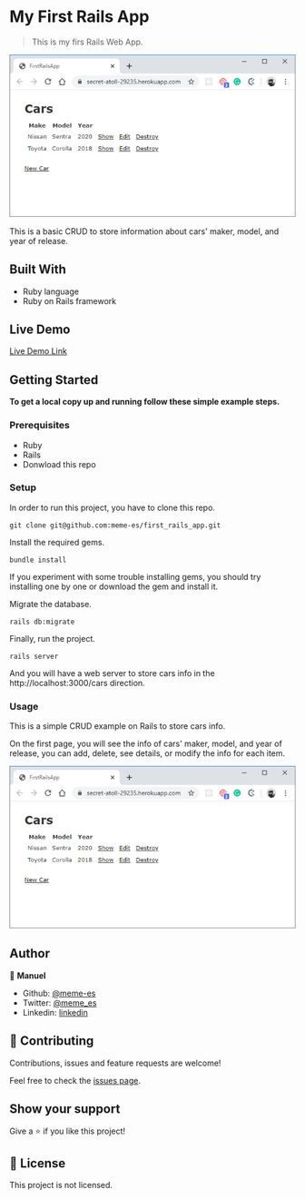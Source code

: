 # My First Rails App

> This is my firs Rails Web App.

![screenshot](./app_screenshot.png)

This is a basic CRUD to store information about cars' maker, model, and year of release.

## Built With

- Ruby language
- Ruby on Rails framework

## Live Demo

[Live Demo Link](https://secret-atoll-29235.herokuapp.com/)


## Getting Started

**To get a local copy up and running follow these simple example steps.**

### Prerequisites

* Ruby
* Rails
* Donwload this repo

### Setup

In order to run this project, you have to clone this repo.

```
git clone git@github.com:meme-es/first_rails_app.git
```

Install the required gems.

```
bundle install
```

If you experiment with some trouble installing gems, you should try installing one by one or download the gem and install it.

Migrate the database.

```
rails db:migrate
```

Finally, run the project.

```
rails server
```

And you will have a web server to store cars info in the http://localhost:3000/cars direction.

### Usage

This is a simple CRUD example on Rails to store cars info.

On the first page, you will see the info of cars' maker, model, and year of release, you can add, delete, see details, or modify the info for each item.

![screenshot](./app_screenshot.png)

## Author

👤 **Manuel**

- Github: [@meme-es](https://github.com/meme-es)
- Twitter: [@meme_es](https://twitter.com/meme_es)
- Linkedin: [linkedin](https://www.linkedin.com/in/manuel-elias/)

## 🤝 Contributing

Contributions, issues and feature requests are welcome!

Feel free to check the [issues page](https://github.com/meme-es/first_rails_app/issues).

## Show your support

Give a ⭐️ if you like this project!

## 📝 License

This project is not licensed.
